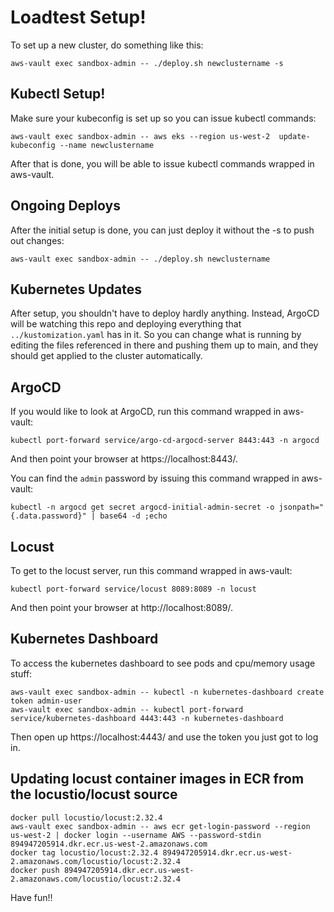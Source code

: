 # Loadtest Setup!

To set up a new cluster, do something like this:
```
aws-vault exec sandbox-admin -- ./deploy.sh newclustername -s
```

## Kubectl Setup!

Make sure your kubeconfig is set up so you can issue
kubectl commands:
```
aws-vault exec sandbox-admin -- aws eks --region us-west-2  update-kubeconfig --name newclustername
```

After that is done, you will be able to issue kubectl commands
wrapped in aws-vault.


## Ongoing Deploys

After the initial setup is done, you can just deploy it without the -s
to push out changes:
```
aws-vault exec sandbox-admin -- ./deploy.sh newclustername
```

## Kubernetes Updates

After setup, you shouldn't have to deploy hardly anything.
Instead, ArgoCD will be watching this repo and deploying
everything that `../kustomization.yaml` has in it.  So you 
can change what is running by editing the files referenced in
there and pushing them up to main, and they should get
applied to the cluster automatically.

## ArgoCD

If you would like to look at ArgoCD, run this command wrapped in aws-vault:
```
kubectl port-forward service/argo-cd-argocd-server 8443:443 -n argocd
```
And then point your browser at https://localhost:8443/.

You can find the `admin` password by issuing this command wrapped in aws-vault:
```
kubectl -n argocd get secret argocd-initial-admin-secret -o jsonpath="{.data.password}" | base64 -d ;echo
```

## Locust

To get to the locust server, run this command wrapped in aws-vault:
```
kubectl port-forward service/locust 8089:8089 -n locust
```
And then point your browser at http://localhost:8089/.

## Kubernetes Dashboard

To access the kubernetes dashboard to see pods and cpu/memory usage stuff:
```
aws-vault exec sandbox-admin -- kubectl -n kubernetes-dashboard create token admin-user
aws-vault exec sandbox-admin -- kubectl port-forward service/kubernetes-dashboard 4443:443 -n kubernetes-dashboard
```
Then open up https://localhost:4443/ and use the token you just got to log in.

## Updating locust container images in ECR from the locustio/locust source

```
docker pull locustio/locust:2.32.4
aws-vault exec sandbox-admin -- aws ecr get-login-password --region us-west-2 | docker login --username AWS --password-stdin 894947205914.dkr.ecr.us-west-2.amazonaws.com
docker tag locustio/locust:2.32.4 894947205914.dkr.ecr.us-west-2.amazonaws.com/locustio/locust:2.32.4
docker push 894947205914.dkr.ecr.us-west-2.amazonaws.com/locustio/locust:2.32.4
```

Have fun!!
